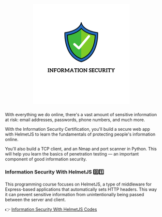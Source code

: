 <h1 align="center">
<img src="Images/info-security.png" width="320"/>
</h1>

<p text-lign="center"> With everything we do online, there's a vast amount of sensitive information at risk: email addresses, passwords, phone numbers, and much more.

With the Information Security Certification, you'll build a secure web app with HelmetJS to learn the fundamentals of protecting people's information online.

You'll also build a TCP client, and an Nmap and port scanner in Python. This will help you learn the basics of penetration testing — an important component of good information security. </p>

### Information Security With HelmetJS 0️⃣1️⃣

This programming course focuses on HelmetJS, a type of middleware for Express-based applications that automatically sets HTTP headers. This way it can prevent sensitive information from unintentionally being passed between the server and client.

👉 [Information Security With HelmetJS Codes](FreeCodeCamp-Container/tree/main/004_Information-Security/01_Information-Security-with-HelmetJS)
